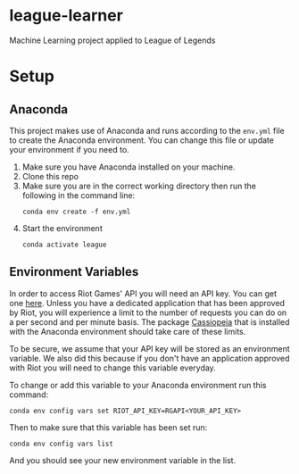 # league-learner
Machine Learning project applied to League of Legends

# Setup

## Anaconda
This project makes use of Anaconda and runs according to the `env.yml` file to create the Anaconda environment. You can change this file or update your environment if you need to.
1. Make sure you have Anaconda installed on your machine.
2. Clone this repo
3. Make sure you are in the correct working directory then run the following in the command line:
    ```
    conda env create -f env.yml
    ```
4. Start the environment
    ```
    conda activate league
    ```

## Environment Variables
In order to access Riot Games' API you will need an API key. You can get one [here](https://developer.riotgames.com/). Unless you have a dedicated application that has been approved by Riot, you will experience a limit to the number of requests you can do on a per second and per minute basis. The package [Cassiopeia](https://github.com/meraki-analytics/cassiopeia) that is installed with the Anaconda environment should take care of these limits.

To be secure, we assume that your API key will be stored as an environment variable. We also did this because if you don't have an application approved with Riot you will need to change this variable everyday. 

To change or add this variable to your Anaconda environment run this command:
```
conda env config vars set RIOT_API_KEY=RGAPI<YOUR_API_KEY>
```
Then to make sure that this variable has been set run:
```
conda env config vars list
```
And you should see your new environment variable in the list.